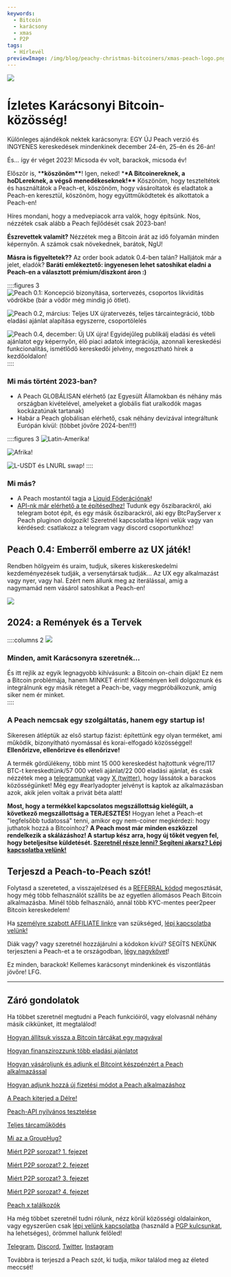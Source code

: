 ```yaml
---
keywords:
  - Bitcoin
  - karácsony
  - xmas
  - P2P
tags:
  - Hírlevél
previewImage: /img/blog/peachy-christmas-bitcoiners/xmas-peach-logo.png
---
```


![](/img/blog/peachy-christmas-bitcoiners/xmas-peach-logo.png)

# Ízletes Karácsonyi Bitcoin-közösség!

Különleges ajándékok nektek karácsonyra:
EGY ÚJ Peach verzió és INGYENES kereskedések mindenkinek december 24-én, 25-én és 26-án!

És... így ér véget 2023! Micsoda év volt, barackok, micsoda év!

Először is, \***\*köszönöm\*\***! Igen, neked! \***\*A Bitcoinereknek, a hoDLereknek, a végső menedékeseknek!\*\*** Köszönöm, hogy teszteltétek és használtátok a Peach-et, köszönöm, hogy vásároltatok és eladtatok a Peach-en keresztül, köszönöm, hogy együttműködtetek és alkottatok a Peach-en!

Híres mondani, hogy a medvepiacok arra valók, hogy építsünk. Nos, nézzétek csak alább a Peach fejlődését csak 2023-ban!

**Észrevettek valamit?** Nézzétek meg a Bitcoin árát az idő folyamán minden képernyőn. A számok csak növekednek, barátok, NgU!

**Másra is figyeltetek??** Az order book adatok 0.4-ben talán? Halljátok már a jelet, eladók? **Baráti emlékeztető: ingyenesen lehet satoshikat eladni a Peach-en a választott prémium/diszkont áron :)**

::::figures 3
![Peach 0.1: Koncepció bizonyítása, sortervezés, csoportos likviditás vödrökbe (bár a vödör még mindig jó ötlet).](/img/blog/peachy-christmas-bitcoiners/peach-0-1.png)

![Peach 0.2, március: Teljes UX újratervezés, teljes tárcaintegráció, több eladási ajánlat alapítása egyszerre, csoportölelés](/img/blog/peachy-christmas-bitcoiners/peach-0-2.jpeg)

![Peach 0.4, december: Új UX újra! Egyidejűleg publikálj eladási és vételi ajánlatot egy képernyőn, élő piaci adatok integrációja, azonnali kereskedési funkcionalitás, ismétlődő kereskedői jelvény, megosztható hírek a kezdőoldalon!](/img/blog/peachy-christmas-bitcoiners/peach-0-4.jpeg)
::::

### Mi más történt 2023-ban?

- A Peach GLOBÁLISAN elérhető (az Egyesült Államokban és néhány más országban kivételével, amelyeket a globális fiat uralkodók magas kockázatúnak tartanak)
- Habár a Peach globálisan elérhető, csak néhány devizával integráltunk Európán kívül: (többet jövőre 2024-ben!!!)

::::figures 3
![Latin-Amerika!](/img/blog/peachy-christmas-bitcoiners/peach-latam.jpeg)

![Afrika!](/img/blog/peachy-christmas-bitcoiners/peach-africa.jpeg)

![L-USDT és LNURL swap!](/img/blog/peachy-christmas-bitcoiners/peach-swaps.jpeg)
::::

### Mi más?

- A Peach mostantól tagja a [Liquid Föderációnak](https://twitter.com/peachbitcoin/status/1735144113467482500)!
- [API-nk már elérhető a te építésedhez!](https://docs.peachbitcoin.com/#introduction) Tudunk egy őszibarackról, aki telegram botot épít, és egy másik őszibarackról, aki egy BtcPayServer x Peach pluginon dolgozik! Szeretnél kapcsolatba lépni velük vagy van kérdésed: csatlakozz a telegram vagy discord csoportunkhoz!

## Peach 0.4: Emberről emberre az UX játék!

Rendben hölgyeim és uraim, tudjuk, sikeres kiskereskedelmi kezdeményezések tudják, a versenytársak tudják... Az UX egy alkalmazást vagy nyer, vagy hal. Ezért nem állunk meg az iterálással, amíg a nagymamád nem vásárol satoshikat a Peach-en!

[![](/img/blog/peachy-christmas-bitcoiners/youtube-preview.png)](https://www.youtube.com/watch?v=ltqPTBjvX88)

## 2024: a Remények és a Tervek

::::columns 2
![](/img/blog/peachy-christmas-bitcoiners/all-i-want-for-christmas.png)

<div>
    <h3>Minden, amit Karácsonyra szeretnék...</h3>
    És itt rejlik az egyik legnagyobb kihívásunk: a Bitcoin on-chain díjak! Ez nem a Bitcoin problémája, hanem MINKET érint! 
    Kőkeményen kell dolgoznunk és integrálnunk egy másik réteget a Peach-be, vagy megpróbálkozunk, amíg siker nem ér minket.
</div>
::::

### A Peach nemcsak egy szolgáltatás, hanem egy startup is!

Sikeresen átléptük az első startup fázist: építettünk egy olyan terméket, ami működik, bizonyítható nyomással és korai-elfogadó közösséggel! **Ellenőrizve, ellenőrizve és ellenőrizve!**

A termék gördülékeny, több mint 15 000 kereskedést hajtottunk végre/117 BTC-t kereskedtünk/57 000 vételi ajánlat/22 000 eladási ajánlat, és csak nézzétek meg a [telegramunkat](https://t.me/peachtopeach) vagy [X (twitter)](https://twitter.com/peachbitcoin), hogy lássátok a barackos közösségünket! Még egy #earlyadopter jelvényt is kaptok az alkalmazásban azok, akik jelen voltak a privát béta alatt!

**Most, hogy a termékkel kapcsolatos megszállottság kielégült, a következő megszállottság a TERJESZTÉS!** Hogyan lehet a Peach-et "legfelsőbb tudatossá" tenni, amikor egy nem-coiner megkérdezi: hogy juthatok hozzá a Bitcoinhoz?
**A Peach most már minden eszközzel rendelkezik a skálázáshoz! A startup kész arra, hogy új tőkét vegyen fel, hogy beteljesítse küldetését. [Szeretnél része lenni? Segíteni akarsz? Lépj kapcsolatba velünk!](mailto:hello@peachbitcoin.com?subject=Scaling%20Peach)**

## Terjeszd a Peach-to-Peach szót!

Folytasd a szereteted, a visszajelzésed és a [REFERRAL kódod](https://peachbitcoin.com/new-users/) megosztását, hogy még több felhasználót szállíts be az egyetlen állomásos Peach Bitcoin alkalmazásba. Minél több felhasználó, annál több KYC-mentes peer2peer Bitcoin kereskedelem!

Ha [személyre szabott AFFILIATE linkre](https://peachbitcoin.com/for-businesses/) van szükséged, [lépj kapcsolatba velünk!](mailto:hello@peachbitcoin.com?subject=I'd%20like%20to%20become%20an%20affiliate!&body=Hi,%0AHere%20is%20my%20PeachID:%20)

Diák vagy? vagy szeretnél hozzájárulni a kódokon kívül? SEGÍTS NEKÜNK terjeszteni a Peach-et a te országodban, [légy nagykövet](https://peachbitcoin.com/join-us/)!

Ez minden, barackok!
Kellemes karácsonyt mindenkinek és viszontlátás jövőre!
LFG.

---

## Záró gondolatok

Ha többet szeretnél megtudni a Peach funkcióiról, vagy elolvasnál néhány másik cikkünket, itt megtalálod!

[Hogyan állítsuk vissza a Bitcoin tárcákat egy magvával](https://peachbitcoin.com/hu/blog/how-to-restore-peach-wallet/)

[Hogyan finanszírozzunk több eladási ajánlatot](https://peachbitcoin.com/hu/blog/funding-multiple-sell-offers/)

[Hogyan vásároljunk és adjunk el Bitcoint készpénzért a Peach alkalmazással](https://peachbitcoin.com/hu/blog/how-to-buy-and-sell-bitcoin-with-cash-using-peach/)

[Hogyan adjunk hozzá új fizetési módot a Peach alkalmazáshoz](https://peachbitcoin.com/hu/blog/how-to-add-a-payment-method/)

[A Peach kiterjed a Délre!](https://peachbitcoin.com/hu/blog/peach-expands-to-the-global-south/)

[Peach-API nyilvános tesztelése](https://peachbitcoin.com/hu/blog/making-our-peach-api-public/)

[Teljes tárcaműködés](https://peachbitcoin.com/hu/blog/full-wallet-functionality/)

[Mi az a GroupHug?](https://peachbitcoin.com/hu/blog/group-hug/)

[Miért P2P sorozat? 1. fejezet](https://peachbitcoin.com/hu/blog/why-p2p-chapter-1/)

[Miért P2P sorozat? 2. fejezet](https://peachbitcoin.com/hu/blog/why-p2p-chapter-2/)

[Miért P2P sorozat? 3. fejezet](https://peachbitcoin.com/hu/blog/why-p2p-chapter-3-circular-economies/)

[Miért P2P sorozat? 4. fejezet](https://peachbitcoin.com/hu/blog/why-p2p-chapter-4-chains-of-trust/)

[Peach x találkozók](https://peachbitcoin.com/hu/blog/peach-for-meetups/)

Ha még többet szeretnél tudni rólunk, nézz körül közösségi oldalainkon, vagy egyszerűen csak [lépj velünk kapcsolatba](mailto:hello@peachbitcoin.com) (használd a [PGP kulcsunkat](https://keys.openpgp.org/vks/v1/by-fingerprint/48339A19645E2E53488E0E5479E1B270FACD1BD2), ha lehetséges), örömmel hallunk felőled!

[Telegram](https://t.me/+GkOW1J-ixBBkZWRk), [Discord](https://discord.gg/ypeHz3SW54), [Twitter](https://twitter.com/peachbitcoin), [Instagram](https://instagram.com/peachbitcoin)

Továbbra is terjeszd a Peach szót, ki tudja, mikor találod meg az életed meccsét!
